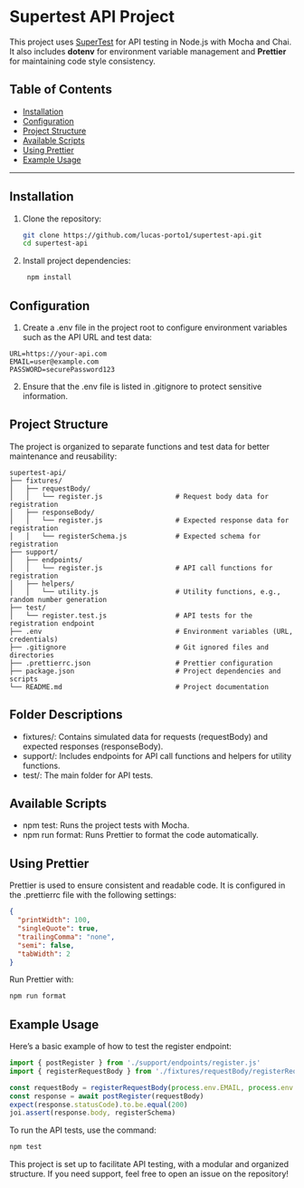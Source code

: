 # Supertest API Project

This project uses [SuperTest](https://github.com/visionmedia/supertest) for API testing in Node.js with Mocha and Chai. It also includes **dotenv** for environment variable management and **Prettier** for maintaining code style consistency.

## Table of Contents

- [Installation](#installation)
- [Configuration](#configuration)
- [Project Structure](#project-structure)
- [Available Scripts](#available-scripts)
- [Using Prettier](#using-prettier)
- [Example Usage](#example-usage)

---

## Installation

1. Clone the repository:

   ```bash
   git clone https://github.com/lucas-porto1/supertest-api.git
   cd supertest-api

   ```

2. Install project dependencies:

   ```bash
    npm install
   ```

## Configuration

1. Create a .env file in the project root to configure environment variables such as the API URL and test data:

```plaintext
URL=https://your-api.com
EMAIL=user@example.com
PASSWORD=securePassword123
```

2. Ensure that the .env file is listed in .gitignore to protect sensitive information.

## Project Structure

The project is organized to separate functions and test data for better maintenance and reusability:

```plaintext
supertest-api/
├── fixtures/
│   ├── requestBody/
│   │   └── register.js                  # Request body data for registration
│   ├── responseBody/
│   │   └── register.js                  # Expected response data for registration
│   │   └── registerSchema.js            # Expected schema for registration
├── support/
│   ├── endpoints/
│   │   └── register.js                  # API call functions for registration
│   ├── helpers/
│   │   └── utility.js                   # Utility functions, e.g., random number generation
├── test/
│   └── register.test.js                 # API tests for the registration endpoint
├── .env                                 # Environment variables (URL, credentials)
├── .gitignore                           # Git ignored files and directories
├── .prettierrc.json                     # Prettier configuration
├── package.json                         # Project dependencies and scripts
└── README.md                            # Project documentation
```

## Folder Descriptions

- fixtures/: Contains simulated data for requests (requestBody) and expected responses (responseBody).
- support/: Includes endpoints for API call functions and helpers for utility functions.
- test/: The main folder for API tests.

## Available Scripts

- npm test: Runs the project tests with Mocha.
- npm run format: Runs Prettier to format the code automatically.

## Using Prettier

Prettier is used to ensure consistent and readable code. It is configured in the .prettierrc file with the following settings:

```json
{
  "printWidth": 100,
  "singleQuote": true,
  "trailingComma": "none",
  "semi": false,
  "tabWidth": 2
}
```

Run Prettier with:

```bash
npm run format
```

## Example Usage

Here’s a basic example of how to test the register endpoint:

```javascript
import { postRegister } from './support/endpoints/register.js'
import { registerRequestBody } from './fixtures/requestBody/registerRequestBody.js'

const requestBody = registerRequestBody(process.env.EMAIL, process.env.PASSWORD)
const response = await postRegister(requestBody)
expect(response.statusCode).to.be.equal(200)
joi.assert(response.body, registerSchema)
```

To run the API tests, use the command:

```bash
npm test
```

This project is set up to facilitate API testing, with a modular and organized structure. If you need support, feel free to open an issue on the repository!
